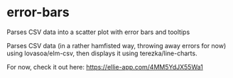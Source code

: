 # error-bars
Parses CSV data into a scatter plot with error bars and tooltips

Parses CSV data (in a rather hamfisted way, throwing away errors for now) using lovasoa/elm-csv, then displays it using terezka/line-charts.

For now, check it out here:
https://ellie-app.com/4MM5YdJX55Wa1
